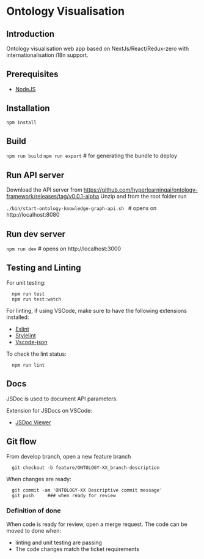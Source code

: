 # Ontology Visualisation

## Introduction

Ontology visualisation web app based on NextJs/React/Redux-zero with internationalisation i18n support.

## Prerequisites

- [NodeJS](https://nodejs.org/en/download/)

## Installation

`npm install`

## Build

`npm run build`
`npm run export`  # for generating the bundle to deploy

## Run API server

Download the API server from https://github.com/hyperlearningai/ontology-framework/releases/tag/v0.0.1-alpha
Unzip and from the root folder run

`./bin/start-ontology-knowledge-graph-api.sh ` # opens on http://localhost:8080

## Run dev server


`npm run dev` # opens on http://localhost:3000

## Testing and Linting

For unit testing:
```shell script
  npm run test
  npm run test:watch
```

For linting, if using VSCode, make sure to have the following extensions installed:
- [Eslint](https://marketplace.visualstudio.com/items?itemName=dbaeumer.vscode-eslint)
- [Stylelint](https://marketplace.visualstudio.com/items?itemName=stylelint.vscode-stylelint)
- [Vscode-json](https://marketplace.visualstudio.com/items?itemName=andyyaldoo.vscode-json)

To check the lint status:
```shell script
  npm run lint
```

## Docs 
JSDoc is used to document API parameters.

Extension for JSDocs on VSCode:
- [JSDoc Viewer](https://marketplace.visualstudio.com/items?itemName=Shinworks.jsdoc-view)


## Git flow

From develop branch, open a new feature branch

```shell script
  git checkout -b feature/ONTOLOGY-XX_branch-description
```

When changes are ready:
```shell script
  git commit -am 'ONTOLOGY-XX Descriptive commit message'
  git push     ### when ready for review
```

### Definition of done

When code is ready for review, open a merge request.
The code can be moved to done when:
  - linting and unit testing are passing
  - The code changes match the ticket requirements


 